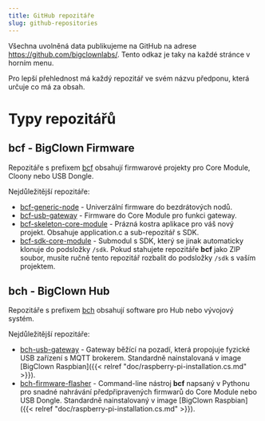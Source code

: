 ```yaml
---
title: GitHub repozitáře
slug: github-repositories
---
```


Všechna uvolněná data publikujeme na GitHub na adrese https://github.com/bigclownlabs/.
Tento odkaz je taky na každé stránce v horním menu.

Pro lepší přehlednost má každý repozitář ve svém názvu předponu, která určuje co má za obsah.
# Typy repozitářů

## **bcf** - BigClown Firmware
Repozitáře s prefixem [bcf](https://github.com/bigclownlabs?q=bcf) obsahují firmwarové projekty pro Core Module, Cloony nebo USB Dongle.

Nejdůležitější repozitáře:

  * [bcf-generic-node](https://github.com/bigclownlabs/bcf-generic-node) - Univerzální firmware do bezdrátových nodů.
  * [bcf-usb-gateway](https://github.com/bigclownlabs/bcf-usb-gateway) - Firmware do Core Module pro funkci gateway.
  * [bcf-skeleton-core-module](https://github.com/bigclownlabs/bcf-skeleton-core-module) - Prázná kostra aplikace pro váš nový projekt. Obsahuje application.c a sub-repozitář s SDK.
  *  [bcf-sdk-core-module](https://github.com/bigclownlabs/bcf-sdk-core-module) - Submodul s SDK, který se jinak automaticky klonuje do podsložky `/sdk`. Pokud stahujete repozitáře **bcf** jako ZIP soubor, musíte ručně tento repozitář rozbalit do podsložky `/sdk` s vaším projektem.
  
## **bch** - BigClown Hub

Repozitáře s prefixem [bch](https://github.com/bigclownlabs?q=bch) obsahují software pro Hub nebo vývojový systém.

Nejdůležitější repozitáře:

  * [bch-usb-gateway](https://github.com/bigclownlabs/bch-usb-gateway) - Gateway běžící na pozadí, která propojuje fyzické USB zařízení s MQTT brokerem. Standardně nainstalovaná v image [BigClown Raspbian]({{< relref "doc/raspberry-pi-installation.cs.md" >}}).
  * [bch-firmware-flasher](https://github.com/bigclownlabs/bch-firmware-flasher) - Command-line nástroj **bcf** napsaný v Pythonu pro snadné nahrávání předpřipravených firmwarů do Core Module nebo USB Dongle. Standardně nainstalovaný v image [BigClown Raspbian]({{< relref "doc/raspberry-pi-installation.cs.md" >}}).